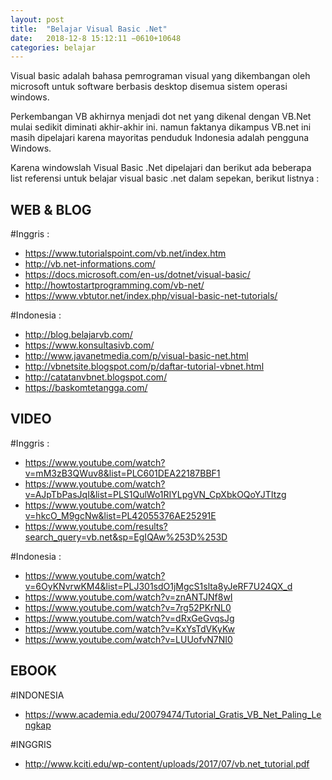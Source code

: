 ```yaml
---
layout: post
title:  "Belajar Visual Basic .Net"
date:   2018-12-8 15:12:11 −0610+10648 
categories: belajar
---
```


<p class="intro"><span class="dropcap">V</span>isual basic adalah bahasa pemrograman visual yang dikembangan oleh microsoft untuk software berbasis desktop disemua sistem operasi windows.</p>

Perkembangan VB akhirnya menjadi dot net yang dikenal dengan VB.Net mulai sedikit diminati akhir-akhir ini. namun faktanya dikampus VB.net ini masih dipelajari karena mayoritas penduduk Indonesia adalah pengguna Windows. 

Karena windowslah Visual Basic .Net dipelajari dan berikut ada beberapa list referensi untuk belajar visual basic .net dalam sepekan, berikut listnya :

## WEB & BLOG
#Inggris :
- https://www.tutorialspoint.com/vb.net/index.htm
- http://vb.net-informations.com/
- https://docs.microsoft.com/en-us/dotnet/visual-basic/
- http://howtostartprogramming.com/vb-net/
- https://www.vbtutor.net/index.php/visual-basic-net-tutorials/

#Indonesia :
- http://blog.belajarvb.com/
- https://www.konsultasivb.com/
- http://www.javanetmedia.com/p/visual-basic-net.html
- http://vbnetsite.blogspot.com/p/daftar-tutorial-vbnet.html
- http://catatanvbnet.blogspot.com/
- https://baskomtetangga.com/

## VIDEO
#Inggris :
- https://www.youtube.com/watch?v=mM3zB3QWuv8&list=PLC601DEA22187BBF1
- https://www.youtube.com/watch?v=AJpTbPasJqI&list=PLS1QulWo1RIYLpgVN_CpXbkOQoYJTItzg
- https://www.youtube.com/watch?v=hkcO_M9gcNw&list=PL42055376AE25291E
- https://www.youtube.com/results?search_query=vb.net&sp=EgIQAw%253D%253D

#Indonesia :
- https://www.youtube.com/watch?v=6OyKNvrwKM4&list=PLJ301sdO1jMgcS1slta8yJeRF7U24QX_d 
- https://www.youtube.com/watch?v=znANTJNf8wI 
- https://www.youtube.com/watch?v=7rg52PKrNL0
- https://www.youtube.com/watch?v=dRxGeGvqsJg
- https://www.youtube.com/watch?v=KxYsTdVKyKw
- https://www.youtube.com/watch?v=LUUofvN7NI0

## EBOOK
#INDONESIA
- https://www.academia.edu/20079474/Tutorial_Gratis_VB_Net_Paling_Lengkap 

#INGGRIS
- http://www.kciti.edu/wp-content/uploads/2017/07/vb.net_tutorial.pdf 
